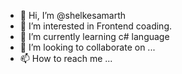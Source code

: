 - 👋 Hi, I’m @shelkesamarth
- 👀 I’m interested in Frontend coading.
- 🌱 I’m currently learning c# language
- 💞️ I’m looking to collaborate on ...
- 📫 How to reach me ...

<!---
shelkesamarth/shelkesamarth is a ✨ special ✨ repository because its `README.md` (this file) appears on your GitHub profile.
You can click the Preview link to take a look at your changes.
--->
